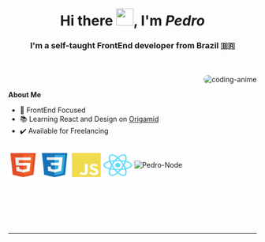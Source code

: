 <h1 
    font-size="64px"
    align="center">
    Hi there <img src="https://em-content.zobj.net/thumbs/120/google/350/saluting-face_1fae1.png" width="35px" height="35px">, I'm <i>Pedro</i> </h1>

<h3 
    align="center">
    I'm a self-taught FrontEnd developer from Brazil 🇧🇷 </h3>
<br /> <br />

<div>
  <img style="border-radius:50px" align="right" alt="coding-anime"
   src="https://64.media.tumblr.com/ba8c705edd2bed0a28d9458811155d69/tumblr_pap19zg4ae1w3zg6go1_500.gif">
</div>
<br /> 

 **About Me**

 - 🎨 FrontEnd Focused
 - 📚 Learning React and Design on <a href= "https://www.origamid.com/"> Origamid </a>
 - ✔️ Available for Freelancing
<h2></h2>
<div>
  <img align="center" alt="Pedro-HTML" height="50" width="60" src="https://raw.githubusercontent.com/devicons/devicon/master/icons/html5/html5-original.svg">
  <img align="center" alt="Pedro-CSS" height="50" width="60" src="https://raw.githubusercontent.com/devicons/devicon/master/icons/css3/css3-original.svg">
  <img align="center" alt="Pedro-Js" height="50" width="60" src="https://raw.githubusercontent.com/devicons/devicon/master/icons/javascript/javascript-plain.svg">
  <img align="center" alt="Pedro-React" height="50" width="60" src="https://raw.githubusercontent.com/devicons/devicon/master/icons/react/react-original.svg">
  <img align="center" alt="Pedro-Node" heigh8t="50" width="60" src="https://cdn.jsdelivr.net/gh/devicons/devicon/icons/nodejs/nodejs-original.svg" />
</div>

<br><br><br> <br> <br>
<hr>

<!-- [![Pedro's GitHub stats](https://github-readme-stats.vercel.app/api?username=pedromdrs)](https://github.com/anuraghazra/github-readme-stats)
 -->



